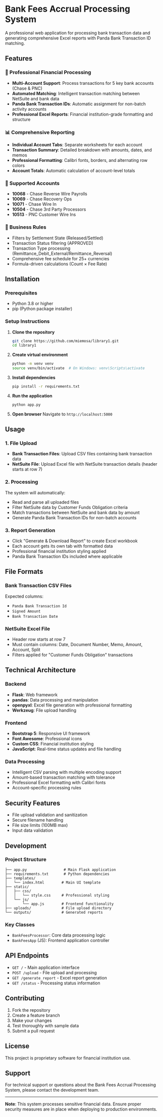# Bank Fees Accrual Processing System

A professional web application for processing bank transaction data and generating comprehensive Excel reports with Panda Bank Transaction ID matching.

## Features

### 🏦 Professional Financial Processing
- **Multi-Account Support**: Process transactions for 5 key bank accounts (Chase & PNC)
- **Automated Matching**: Intelligent transaction matching between NetSuite and bank data
- **Panda Bank Transaction IDs**: Automatic assignment for non-batch activity accounts
- **Professional Excel Reports**: Financial institution-grade formatting and structure

### 📊 Comprehensive Reporting
- **Individual Account Tabs**: Separate worksheets for each account
- **Transaction Summary**: Detailed breakdown with amounts, dates, and memos
- **Professional Formatting**: Calibri fonts, borders, and alternating row colors
- **Account Totals**: Automatic calculation of account-level totals

### 🎯 Supported Accounts
- **10068** - Chase Reverse Wire Payrolls
- **10069** - Chase Recovery Ops  
- **10071** - Chase Wire In
- **10504** - Chase 3rd Party Processors
- **10513** - PNC Customer Wire Ins

### 💼 Business Rules
- Filters by Settlement State (Released/Settled)
- Transaction Status filtering (APPROVED)
- Transaction Type processing (Remittance_Debit_External/Remittance_Reversal)
- Comprehensive fee schedule for 25+ currencies
- Formula-driven calculations (Count × Fee Rate)

## Installation

### Prerequisites
- Python 3.8 or higher
- pip (Python package installer)

### Setup Instructions

1. **Clone the repository**
   ```bash
   git clone https://github.com/miemosa/library1.git
   cd library1
   ```

2. **Create virtual environment**
   ```bash
   python -m venv venv
   source venv/bin/activate  # On Windows: venv\Scripts\activate
   ```

3. **Install dependencies**
   ```bash
   pip install -r requirements.txt
   ```

4. **Run the application**
   ```bash
   python app.py
   ```

5. **Open browser**
   Navigate to `http://localhost:5000`

## Usage

### 1. File Upload
- **Bank Transaction Files**: Upload CSV files containing bank transaction data
- **NetSuite File**: Upload Excel file with NetSuite transaction details (header starts at row 7)

### 2. Processing
The system will automatically:
- Read and parse all uploaded files
- Filter NetSuite data by Customer Funds Obligation criteria
- Match transactions between NetSuite and bank data by amount
- Generate Panda Bank Transaction IDs for non-batch accounts

### 3. Report Generation
- Click "Generate & Download Report" to create Excel workbook
- Each account gets its own tab with formatted data
- Professional financial institution styling applied
- Panda Bank Transaction IDs included where applicable

## File Formats

### Bank Transaction CSV Files
Expected columns:
- `Panda Bank Transaction Id`
- `Signed Amount` 
- `Bank Transaction Date`

### NetSuite Excel File
- Header row starts at row 7
- Must contain columns: Date, Document Number, Memo, Amount, Account, Split
- Filters applied for "Customer Funds Obligation" transactions

## Technical Architecture

### Backend
- **Flask**: Web framework
- **pandas**: Data processing and manipulation
- **openpyxl**: Excel file generation with professional formatting
- **Werkzeug**: File upload handling

### Frontend  
- **Bootstrap 5**: Responsive UI framework
- **Font Awesome**: Professional icons
- **Custom CSS**: Financial institution styling
- **JavaScript**: Real-time status updates and file handling

### Data Processing
- Intelligent CSV parsing with multiple encoding support
- Amount-based transaction matching with tolerance
- Professional Excel formatting with Calibri fonts
- Account-specific processing rules

## Security Features
- File upload validation and sanitization
- Secure filename handling
- File size limits (100MB max)
- Input data validation

## Development

### Project Structure
```
├── app.py                 # Main Flask application
├── requirements.txt       # Python dependencies
├── templates/
│   └── index.html        # Main UI template
├── static/
│   ├── css/
│   │   └── style.css     # Professional styling
│   └── js/
│       └── app.js        # Frontend functionality
├── uploads/              # File upload directory
└── outputs/              # Generated reports
```

### Key Classes
- `BankFeesProcessor`: Core data processing logic
- `BankFeesApp` (JS): Frontend application controller

## API Endpoints
- `GET /` - Main application interface
- `POST /upload` - File upload and processing
- `GET /generate_report` - Excel report generation
- `GET /status` - Processing status information

## Contributing

1. Fork the repository
2. Create a feature branch
3. Make your changes
4. Test thoroughly with sample data
5. Submit a pull request

## License

This project is proprietary software for financial institution use.

## Support

For technical support or questions about the Bank Fees Accrual Processing System, please contact the development team.

---

**Note**: This system processes sensitive financial data. Ensure proper security measures are in place when deploying to production environments.
